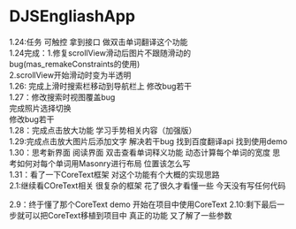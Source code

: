# DJSEngliashApp
1.24:任务  可触控 拿到接口 做双击单词翻译这个功能   
1.24完成：1.修复scrollView滑动后图片不跟随滑动的bug(mas_remakeConstraints的使用)   
2.scrollView开始滑动时变为半透明   
1.26: 完成上滑时搜索栏移动到导航栏上
修改bug若干   
1.27：修改搜索时视图覆盖bug    
完成照片选择切换   
修改bug若干   
1.28：完成点击放大功能 学习手势相关内容（加强版）   
1.29:完成点击放大图片后添加文字 解决若干bug 找到百度翻译api 找到使用demo   
1.30：思考新界面 阅读界面 双击查看单词释义功能 动态计算每个单词的宽度 思考如何对每个单词用Masonry进行布局 位置该怎么写   
1.31：看了一下CoreText框架 对这个功能有个大概的实现思路       
2.1:继续看COreText相关 很复杂的框架 花了很久才看懂一些  今天没有写任何代码    

2.9：终于懂了那个CoreText demo 开始在项目中使用CoreText
2.10:剩下最后一步就可以把CoreText移植到项目中 真正的功能 又了解了一些参数    
